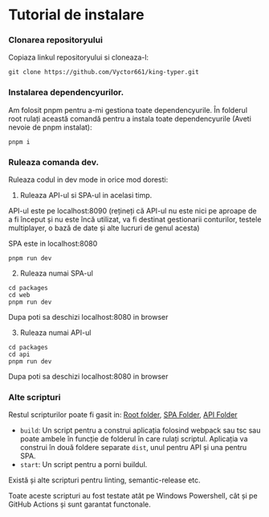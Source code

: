 # Tutorial de instalare

### Clonarea repositoryului

Copiaza linkul repositoryului si cloneaza-l:

```
git clone https://github.com/Vyctor661/king-typer.git
```

### Instalarea dependencyurilor.

Am folosit pnpm pentru a-mi gestiona toate dependencyurile. În folderul root rulați această comandă pentru a instala toate dependencyurile (Aveti nevoie de pnpm instalat):

```
pnpm i
```

### Ruleaza comanda dev.

Ruleaza codul in dev mode in orice mod doresti:

1. Ruleaza API-ul si SPA-ul in acelasi timp.

API-ul este pe localhost:8090 (rețineți că API-ul nu este nici pe aproape de a fi început și nu este încă utilizat, va fi destinat gestionarii conturilor, testele multiplayer, o bază de date și alte lucruri de genul acesta)

SPA este in localhost:8080

```
pnpm run dev
```

2. Ruleaza numai SPA-ul
```
cd packages
cd web
pnpm run dev
```
Dupa poti sa deschizi localhost:8080 in browser

3. Ruleaza numai API-ul
```
cd packages
cd api
pnpm run dev
```
Dupa poti sa deschizi localhost:8080 in browser

### Alte scripturi

Restul scripturilor poate fi gasit in: [Root folder](../../package.json), [SPA Folder](../../packages/web/package.json), [API Folder](../../packages/api/package.json)

- `build`: Un script pentru a construi aplicația folosind webpack sau tsc sau poate ambele în funcție de folderul în care rulați scriptul. Aplicația va construi în două foldere separate `dist`, unul pentru API și una pentru SPA.
- `start`: Un script pentru a porni buildul.

Există și alte scripturi pentru linting, semantic-release etc.

Toate aceste scripturi au fost testate atât pe Windows Powershell, cât și pe GitHub Actions și sunt garantat functonale.